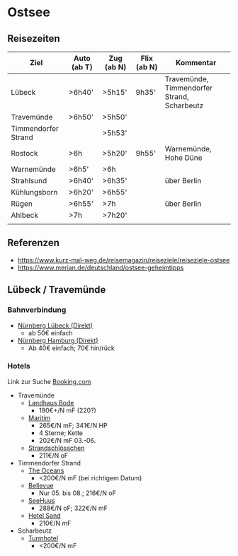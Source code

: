 # Ostsee

## Reisezeiten

| Ziel                | Auto (ab T) | Zug (ab N) | Flix (ab N) | Kommentar                                   |
|---------------------|-------------|------------|-------------|---------------------------------------------|
| Lübeck              | >6h40'      | >5h15'     | 9h35'       | Travemünde, Timmendorfer Strand, Scharbeutz |
| Travemünde          | >6h50'      | >5h50'     |             |                                             |
| Timmendorfer Strand |             | >5h53'     |             |                                             |
| Rostock             | >6h         | >5h20'     | 9h55'       | Warnemünde, Hohe Düne                       |
| Warnemünde          | >6h5'       | >6h        |             |                                             |
| Strahlsund          | >6h40'      | >6h35'     |             | über Berlin                                 |
| Kühlungsborn        | >6h20'      | >6h55'     |             |                                             |
| Rügen               | >6h55'      | >7h        |             | über Berlin                                 |
| Ahlbeck             | >7h         | >7h20'     |             |                                             |
|                     |             |            |             |                                             |


## Referenzen
* https://www.kurz-mal-weg.de/reisemagazin/reiseziele/reiseziele-ostsee
* https://www.merian.de/deutschland/ostsee-geheimtipps

## Lübeck / Travemünde

### Bahnverbindung

* [Nürnberg Lübeck (Direkt)](https://www.bahn.de/buchung/fahrplan/suche#sts=true&so=N%C3%BCrnberg%20Hbf&zo=L%C3%BCbeck%20Hbf&kl=2&r=13:16:KLASSENLOS:1&soid=A%3D1%40O%3DN%C3%BCrnberg%20Hbf%40X%3D11082989%40Y%3D49445615%40U%3D80%40L%3D8000284%40B%3D1%40p%3D1750104613%40i%3DU%C3%97008022193%40&zoid=A%3D1%40O%3DL%C3%BCbeck%20Hbf%40X%3D10669818%40Y%3D53867544%40U%3D80%40L%3D8000237%40B%3D1%40p%3D1749588501%40i%3DU%C3%97008001631%40&sot=ST&zot=ST&soei=8000284&zoei=8000237&hd=2025-08-03T19:39:21&hza=D&hz=%5B%5D&ar=false&s=true&d=true&vm=00,01,02,03,04,05,06,07,08,09&fm=false&bp=false&dlt=false&dltv=false)
  * ab 50€ einfach
* [Nürnberg Hamburg (Direkt)](https://www.bahn.de/buchung/fahrplan/suche#sts=true&so=N%C3%BCrnberg%20Hbf&zo=Hamburg%20Hbf&kl=2&r=13:16:KLASSENLOS:1&soid=A%3D1%40O%3DN%C3%BCrnberg%20Hbf%40X%3D11082989%40Y%3D49445615%40U%3D80%40L%3D8000284%40B%3D1%40p%3D1750104613%40i%3DU%C3%97008022193%40&zoid=A%3D1%40O%3DHamburg%20Hbf%40X%3D10006909%40Y%3D53552733%40U%3D80%40L%3D8002549%40B%3D1%40p%3D1750894836%40i%3DU%C3%97008001071%40&sot=ST&zot=ST&soei=8000284&zoei=8002549&hd=2025-08-03T19:39:21&hza=D&hz=%5B%5D&ar=false&s=true&d=true&vm=00,01,02,03,04,05,06,07,08,09&fm=false&bp=false&dlt=false&dltv=false)
  * Ab 40€ einfach; 70€ hin/rück

### Hotels

Link zur Suche
[Booking.com](https://www.booking.com/searchresults.de.html?label=gen173nr-1BCAEoggI46AdIM1gEaDuIAQGYAQe4ARnIAQ_YAQHoAQGIAgGoAgO4ApbqhcMGwAIB0gIkMjgwMWE2YTAtZjc0Mi00YmRmLTkwYTMtOTkyN2Q5M2I5OTVj2AIF4AIB&sid=ff7aefba323bbd61a289d094ee3715e1&aid=304142&ss=Travem%C3%BCnde%2C+Schleswig-Holstein%2C+Deutschland&efdco=1&lang=de&src=index&dest_id=-1832925&dest_type=city&place_id=city%2F-1832925&ac_position=0&ac_click_type=b&ac_langcode=de&ac_suggestion_list_length=5&search_selected=true&search_pageview_id=2906798bd2c30ac8&checkin=2025-08-04&checkout=2025-08-07&group_adults=2&no_rooms=1&group_children=0&flex_window=2&nflt=price%3DEUR-min-270-1%3Bmealplan%3D1%3Boos%3D1)

* Travemünde
  * [Landhaus Bode](https://landhaus-bode.de/)
    * 190€+/N mF (220?)
  * [Maritim](https://www.maritim.de/de/hotels/deutschland/strandhotel-travemuende-ostsee/unser-hotel)
    * 265€/N mF; 341€/N HP
    * 4 Sterne; Kette
    * 202€/N mF 03.-06.
  * [Strandschlösschen](https://www.hotel-strandschloesschen.de/)
    * 211€/N oF
* Timmendorfer Strand
  * [The Oceans](https://the-oceans.de/)
    * <200€/N mF (bei richtigem Datum)
  * [Bellevue](https://www.ostseebellevue.de/)
    * Nur 05. bis 08.; 216€/N oF
  * [SeeHuus](https://www.seehuus-hotel.de/)
    * 288€/N oF; 322€/N mF
  * [Hotel Sand](https://www.hotelsand.de/)
    * 210€/N mF
* Scharbeutz
  * [Turmhotel](https://www.turmhotel-scharbeutz.de/)
    * <200€/N mF